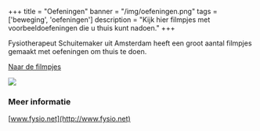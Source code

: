 +++
title = "Oefeningen"
banner = "/img/oefeningen.png"
tags = ['beweging', 'oefeningen']
description = "Kijk hier filmpjes met voorbeeldoefeningen die u thuis kunt nadoen."
+++

Fysiotherapeut Schuitemaker uit Amsterdam heeft een groot aantal filmpjes gemaakt met oefeningen om thuis te doen.

<a
  href="http://www.fysio.net/index.php/huiswerkfilmpjes"
  target="_blank"
  class="btn btn-small btn-template-main">Naar de filmpjes</a>

<img src="/img/oefeningen.png" class="img-responsive">


### Meer informatie

[www.fysio.net](http://www.fysio.net)
